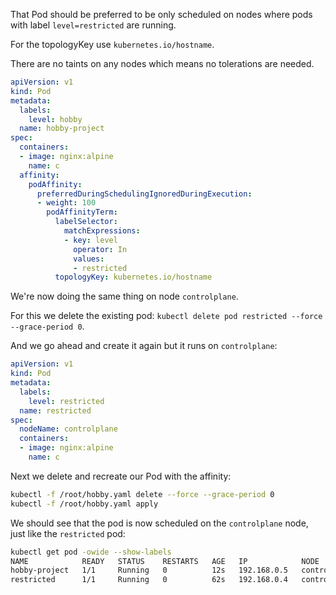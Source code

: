 That Pod should be preferred to be only scheduled on nodes where pods with label `level=restricted` are running.

For the topologyKey use `kubernetes.io/hostname`.

There are no taints on any nodes which means no tolerations are needed.

```yaml
apiVersion: v1
kind: Pod
metadata:
  labels:
    level: hobby
  name: hobby-project
spec:
  containers:
  - image: nginx:alpine
    name: c
  affinity:
    podAffinity:
      preferredDuringSchedulingIgnoredDuringExecution:
      - weight: 100
        podAffinityTerm:
          labelSelector:
            matchExpressions:
            - key: level
              operator: In
              values:
              - restricted
          topologyKey: kubernetes.io/hostname
```

We're now doing the same thing on node `controlplane`.

For this we delete the existing pod: `kubectl delete pod restricted --force --grace-period 0`.

And we go ahead and create it again but it runs on `controlplane`:

```yaml
apiVersion: v1
kind: Pod
metadata:
  labels:
    level: restricted
  name: restricted
spec:
  nodeName: controlplane
  containers:
  - image: nginx:alpine
    name: c
```

Next we delete and recreate our Pod with the affinity:

```bash
kubectl -f /root/hobby.yaml delete --force --grace-period 0
kubectl -f /root/hobby.yaml apply
```

We should see that the pod is now scheduled on the `controlplane` node, just like the `restricted` pod:

```bash
kubectl get pod -owide --show-labels
NAME            READY   STATUS    RESTARTS   AGE   IP            NODE           NOMINATED NODE   READINESS GATES   LABELS
hobby-project   1/1     Running   0          12s   192.168.0.5   controlplane   <none>           <none>            level=hobby
restricted      1/1     Running   0          62s   192.168.0.4   controlplane   <none>           <none>            level=restricted
```